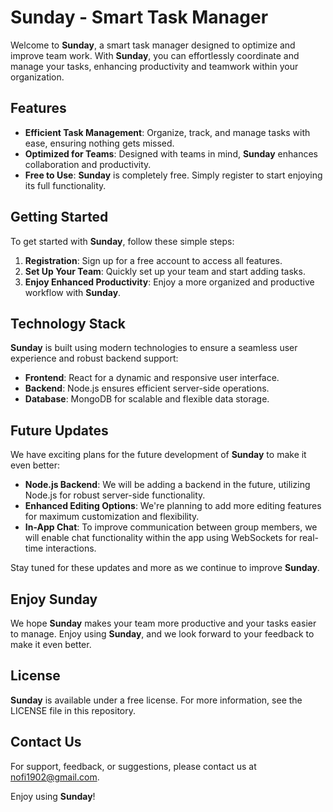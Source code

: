 # Sunday - Smart Task Manager

Welcome to **Sunday**, a smart task manager designed to optimize and improve team work. With **Sunday**, you can effortlessly coordinate and manage your tasks, enhancing productivity and teamwork within your organization.

## Features

- **Efficient Task Management**: Organize, track, and manage tasks with ease, ensuring nothing gets missed.
- **Optimized for Teams**: Designed with teams in mind, **Sunday** enhances collaboration and productivity.
- **Free to Use**: **Sunday** is completely free. Simply register to start enjoying its full functionality.

## Getting Started

To get started with **Sunday**, follow these simple steps:

1. **Registration**: Sign up for a free account to access all features.
2. **Set Up Your Team**: Quickly set up your team and start adding tasks.
3. **Enjoy Enhanced Productivity**: Enjoy a more organized and productive workflow with **Sunday**.

## Technology Stack

**Sunday** is built using modern technologies to ensure a seamless user experience and robust backend support:

- **Frontend**: React for a dynamic and responsive user interface.
- **Backend**: Node.js ensures efficient server-side operations.
- **Database**: MongoDB for scalable and flexible data storage.

## Future Updates

We have exciting plans for the future development of **Sunday** to make it even better:

- **Node.js Backend**: We will be adding a backend in the future, utilizing Node.js for robust server-side functionality.
- **Enhanced Editing Options**: We're planning to add more editing features for maximum customization and flexibility.
- **In-App Chat**: To improve communication between group members, we will enable chat functionality within the app using WebSockets for real-time interactions.

Stay tuned for these updates and more as we continue to improve **Sunday**.

## Enjoy **Sunday**

We hope **Sunday** makes your team more productive and your tasks easier to manage. Enjoy using **Sunday**, and we look forward to your feedback to make it even better.

## License

**Sunday** is available under a free license. For more information, see the LICENSE file in this repository.

## Contact Us

For support, feedback, or suggestions, please contact us at nofi1902@gmail.com.

Enjoy using **Sunday**!
